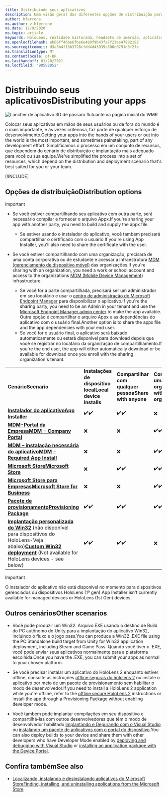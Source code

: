 ```yaml
---
title: Distribuindo seus aplicativos
description: Uma visão geral das diferentes opções de distribuição para várias plataformas com suporte e armazenamentos de publicação.
author: hferrone
ms.author: v-hferrone
ms.date: 12/9/2020
ms.topic: article
keywords: HoloLens, realidade misturada, headsets de imersão, aplicativo, UWP, envio, envio, filtros, metadados, requisitos de sistema, palavras-chave, wack, certificação, pacote, Appx, merchandising
ms.openlocfilehash: eb06ff46be6fbe6e480f9b43fa7f23ee47982192
ms.sourcegitcommit: d3a3b4f13b3728cfdd4d43035c806c0791d3f2fe
ms.translationtype: MT
ms.contentlocale: pt-BR
ms.lasthandoff: 01/20/2021
ms.locfileid: "98582852"
---
```

# <a name="distributing-your-apps"></a><span data-ttu-id="854ed-104">Distribuindo seus aplicativos</span><span class="sxs-lookup"><span data-stu-id="854ed-104">Distributing your apps</span></span>

![Lancher de aplicativo 3D de pássaro flutuante na página inicial do WMR](images/distribute-hero-image.png)

<span data-ttu-id="854ed-106">Colocar seus aplicativos em mãos de seus usuários ou de fora do mundo é o mais importante, e às vezes criteriosa, faz parte de qualquer esforço de desenvolvimento.</span><span class="sxs-lookup"><span data-stu-id="854ed-106">Getting your apps into the hands of your users or out into the world is the most important, and sometimes painstaking, part of any development effort.</span></span> <span data-ttu-id="854ed-107">Simplificamos o processo em um conjunto de recursos, que dependem do cenário de distribuição e implantação mais adequado para você ou sua equipe.</span><span class="sxs-lookup"><span data-stu-id="854ed-107">We've simplified the process into a set of resources, which depend on the distribution and deployment scenario that's best suited for you or your team.</span></span>

[!INCLUDE[](includes/before-submission.md)]

## <a name="distribution-options"></a><span data-ttu-id="854ed-108">Opções de distribuição</span><span class="sxs-lookup"><span data-stu-id="854ed-108">Distribution options</span></span>

> [!IMPORTANT]
> * <span data-ttu-id="854ed-109">Se você estiver compartilhando seu aplicativo com outra parte, será necessário compilar e fornecer o arquivo Appx.</span><span class="sxs-lookup"><span data-stu-id="854ed-109">If you're sharing your app with another party, you need to build and supply the appx file.</span></span> 
>     * <span data-ttu-id="854ed-110">Se estiver usando o instalador do aplicativo, você também precisará compartilhar o certificado com o usuário.</span><span class="sxs-lookup"><span data-stu-id="854ed-110">If you're using App Installer, you'll also need to share the certificate with the user.</span></span>
> 
> * <span data-ttu-id="854ed-111">Se você estiver compartilhando com uma organização, precisará de uma conta corporativa ou de estudante e acessar a infraestrutura [MDM (gerenciamento de dispositivo móvel)](/hololens/hololens-enroll-mdm) das organizações.</span><span class="sxs-lookup"><span data-stu-id="854ed-111">If you're sharing with an organization, you need a work or school account and access to the organizations [MDM (Mobile Device Management)](/hololens/hololens-enroll-mdm) infrastructure.</span></span>  
>    * <span data-ttu-id="854ed-112">Se você for a parte compartilhada, precisará ser um administrador em seu locatário e usar o [centro de administração do Microsoft Endpoint Manager](/mem/intune/apps/apps-deploy) para disponibilizar o aplicativo.</span><span class="sxs-lookup"><span data-stu-id="854ed-112">If you're the sharing party, you need to be an Admin in your tenant and use the [Microsoft Endpoint Manager admin center](/mem/intune/apps/apps-deploy) to make the app available.</span></span> <span data-ttu-id="854ed-113">Outra opção é compartilhar o arquivo Appx e as dependências do aplicativo com o usuário final.</span><span class="sxs-lookup"><span data-stu-id="854ed-113">Another option is to share the appx file and the app dependencies with your end user.</span></span>
>    * <span data-ttu-id="854ed-114">Se você for o usuário final, o aplicativo será baixado automaticamente ou estará disponível para download depois que você se registrar no locatário da organização de compartilhamento.</span><span class="sxs-lookup"><span data-stu-id="854ed-114">If you're the end user, the app will either automatically download or be available for download once you enroll with the sharing organization's tenant.</span></span> 

<table>
<colgroup>
    <col width="33%" />
    <col width="22%" />
    <col width="22%" />
    <col width="22%" />
</colgroup>
<tr>
    <td><span data-ttu-id="854ed-115"><strong>Cenário</strong></span><span class="sxs-lookup"><span data-stu-id="854ed-115"><strong>Scenario</strong></span></span></td>
    <td><span data-ttu-id="854ed-116"><strong>Instalações de dispositivo local</strong></span><span class="sxs-lookup"><span data-stu-id="854ed-116"><strong>Local device installs</strong></span></span></td>
    <td><span data-ttu-id="854ed-117"><strong>Compartilhar com qualquer pessoa</strong></span><span class="sxs-lookup"><span data-stu-id="854ed-117"><strong>Share with anyone</strong></span></span></td>
    <td><span data-ttu-id="854ed-118"><strong>Compartilhar com uma organização</strong></span><span class="sxs-lookup"><span data-stu-id="854ed-118"><strong>Share with an organization</strong></span></span></td>
</tr>
<tr>
    <td><span data-ttu-id="854ed-119"><a href="https://docs.microsoft.com/hololens/app-deploy-app-installer"><strong>Instalador do aplicativo</strong></span><span class="sxs-lookup"><span data-stu-id="854ed-119"><a href="https://docs.microsoft.com/hololens/app-deploy-app-installer"><strong>App Installer</strong></span></span></td>
    <td><span data-ttu-id="854ed-120">✔️</span><span class="sxs-lookup"><span data-stu-id="854ed-120">✔️</span></span></td>
    <td><span data-ttu-id="854ed-121">✔️</span><span class="sxs-lookup"><span data-stu-id="854ed-121">✔️</span></span></td>
    <td>❌</td>
</tr>
<tr>
    <td><span data-ttu-id="854ed-122"><a href="/hololens/app-deploy-app-installer"><strong>MDM-Portal da Empresa</strong></a></span><span class="sxs-lookup"><span data-stu-id="854ed-122"><a href="/hololens/app-deploy-app-installer"><strong>MDM - Company Portal</strong></a></span></span></td>
    <td>❌</td>
    <td>❌</td>
    <td><span data-ttu-id="854ed-123">✔️</span><span class="sxs-lookup"><span data-stu-id="854ed-123">✔️</span></span></td>
</tr>
<tr>
    <td><span data-ttu-id="854ed-124"><a href="/hololens/app-deploy-intune"><strong>MDM – instalação necessária do aplicativo</strong></a></span><span class="sxs-lookup"><span data-stu-id="854ed-124"><a href="/hololens/app-deploy-intune"><strong>MDM - Required App Install</strong></a></span></span></td>
    <td>❌</td>
    <td>❌</td>
    <td><span data-ttu-id="854ed-125">✔️</span><span class="sxs-lookup"><span data-stu-id="854ed-125">✔️</span></span></td>
</tr>
<tr>
    <td><span data-ttu-id="854ed-126"><a href="submitting-an-app-to-the-microsoft-store.md"><strong>Microsoft Store</strong></a></span><span class="sxs-lookup"><span data-stu-id="854ed-126"><a href="submitting-an-app-to-the-microsoft-store.md"><strong>Microsoft Store</strong></a></span></span></td>
    <td>❌</td>
    <td><span data-ttu-id="854ed-127">✔️</span><span class="sxs-lookup"><span data-stu-id="854ed-127">✔️</span></span></td>
    <td><span data-ttu-id="854ed-128">✔️</span><span class="sxs-lookup"><span data-stu-id="854ed-128">✔️</span></span></td>
</tr>
<tr>
    <td><span data-ttu-id="854ed-129"><a href="/hololens/app-deploy-store-business"><strong>Microsoft Store para Empresas</strong></a></span><span class="sxs-lookup"><span data-stu-id="854ed-129"><a href="/hololens/app-deploy-store-business"><strong>Microsoft Store for Business</strong></a></span></span></td>
    <td>❌</td>
    <td>❌</td>
    <td><span data-ttu-id="854ed-130">✔️</span><span class="sxs-lookup"><span data-stu-id="854ed-130">✔️</span></span></td>
</tr>
<tr>
    <td><span data-ttu-id="854ed-131"><a href="/hololens/app-deploy-provisioning-package"><strong>Pacote de provisionamento</strong></a></span><span class="sxs-lookup"><span data-stu-id="854ed-131"><a href="/hololens/app-deploy-provisioning-package"><strong>Provisioning Package</strong></a></span></span></td>
    <td><span data-ttu-id="854ed-132">✔️</span><span class="sxs-lookup"><span data-stu-id="854ed-132">✔️</span></span></td>
    <td><span data-ttu-id="854ed-133">✔️</span><span class="sxs-lookup"><span data-stu-id="854ed-133">✔️</span></span></td>
    <td><span data-ttu-id="854ed-134">✔️</span><span class="sxs-lookup"><span data-stu-id="854ed-134">✔️</span></span></td>
</tr>
<tr>
    <td><span data-ttu-id="854ed-135"><a href="#other-scenarios"><strong>Implantação personalizada do Win32</strong></a> (não disponível para dispositivos do HoloLens-Veja abaixo)</span><span class="sxs-lookup"><span data-stu-id="854ed-135"><a href="#other-scenarios"><strong>Custom Win32 deployment</strong></a> (Not available for HoloLens devices - see below)</span></span></td>
    <td><span data-ttu-id="854ed-136">✔️</span><span class="sxs-lookup"><span data-stu-id="854ed-136">✔️</span></span></td>
    <td><span data-ttu-id="854ed-137">✔️</span><span class="sxs-lookup"><span data-stu-id="854ed-137">✔️</span></span></td>
    <td>❌</td>
</tr>
</table>

> [!IMPORTANT]
> <span data-ttu-id="854ed-138">O instalador do aplicativo não está disponível no momento para dispositivos gerenciados ou dispositivos HoloLens (1º gen).</span><span class="sxs-lookup"><span data-stu-id="854ed-138">App Installer isn't currently available for managed devices or HoloLens (1st Gen) devices.</span></span>

## <a name="other-scenarios"></a><span data-ttu-id="854ed-139">Outros cenários</span><span class="sxs-lookup"><span data-stu-id="854ed-139">Other scenarios</span></span>

* <span data-ttu-id="854ed-140">Você pode produzir um Win32. Arquivo EXE usando o destino de Build do PC autônomo do Unity para a implantação do aplicativo Win32, incluindo o fluxo e o jogo pass.</span><span class="sxs-lookup"><span data-stu-id="854ed-140">You can produce a Win32 .EXE file using the PC Standalone build target from Unity for Win32 application deployment, including Steam and Game Pass.</span></span> <span data-ttu-id="854ed-141">Quando você tiver o. EXE, você pode enviar seus aplicativos normalmente para a plataforma escolhida.</span><span class="sxs-lookup"><span data-stu-id="854ed-141">Once you have the .EXE, you can submit your apps as normal to your chosen platform.</span></span> 

* <span data-ttu-id="854ed-142">Se você precisar instalar um aplicativo do HoloLens 2 enquanto estiver offline, consulte as instruções [offline seguras do hololens 2](/hololens/hololens-common-scenarios-offline-secure) ou instale o aplicativo por meio de um pacote de provisionamento sem habilitar o modo de desenvolvedor.</span><span class="sxs-lookup"><span data-stu-id="854ed-142">If you need to install a HoloLens 2 application while you're offline, refer to the [offline secure HoloLens 2](/hololens/hololens-common-scenarios-offline-secure) instructions or install the app through a Provisioning Package without enabling developer mode.</span></span>

* <span data-ttu-id="854ed-143">Você também pode implantar compilações em seu dispositivo e compartilhá-las com outros desenvolvedores que têm o modo de desenvolvedor habilitado [Implantando e Depurando com o Visual Studio](../develop/platform-capabilities-and-apis/using-visual-studio.md) ou [instalando um pacote de aplicativos com o portal do dispositivo](../develop/platform-capabilities-and-apis/using-the-windows-device-portal.md#sideloading-applications).</span><span class="sxs-lookup"><span data-stu-id="854ed-143">You can also deploy builds to your device and share them with other developers who have Developer Mode enabled by [deploying and debugging with Visual Studio](../develop/platform-capabilities-and-apis/using-visual-studio.md) or [installing an application package with the Device Portal](../develop/platform-capabilities-and-apis/using-the-windows-device-portal.md#sideloading-applications).</span></span>

## <a name="see-also"></a><span data-ttu-id="854ed-144">Confira também</span><span class="sxs-lookup"><span data-stu-id="854ed-144">See also</span></span>
* [<span data-ttu-id="854ed-145">Localizando, instalando e desinstalando aplicativos do Microsoft Store</span><span class="sxs-lookup"><span data-stu-id="854ed-145">Finding, installing, and uninstalling applications from the Microsoft Store</span></span>](/hololens/holographic-store-apps)